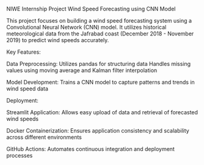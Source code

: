 NIWE Internship Project
Wind Speed Forecasting using CNN Model

This project focuses on building a wind speed forecasting system using a Convolutional Neural Network (CNN) model. It utilizes historical meteorological data from the Jafrabad coast (December 2018 - November 2019) to predict wind speeds accurately.

Key Features:

Data Preprocessing:
Utilizes pandas for structuring data
Handles missing values using moving average and Kalman filter interpolation

Model Development:
Trains a CNN model to capture patterns and trends in wind speed data

Deployment:

Streamlit Application:
Allows easy upload of data and retrieval of forecasted wind speeds

Docker Containerization:
Ensures application consistency and scalability across different environments

GitHub Actions:
Automates continuous integration and deployment processes
